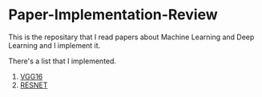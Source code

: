 # Paper-Implementation-Review

This is the repositary that I read papers about Machine Learning and Deep Learning and I implement it.

There's a list that I implemented.

1. [VGG16](https://github.com/engineerJPark/VGG16-IMPLEMENTATION)
2. [RESNET]()
